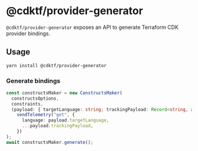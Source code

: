 # @cdktf/provider-generator

`@cdktf/provider-generator` exposes an API to generate Terraform CDK provider bindings.

## Usage

```sh
yarn install @cdktf/provider-generator
```

### Generate bindings

```ts
const constructsMaker = new ConstructsMaker(
  constructsOptions,
  constraints,
  (payload: { targetLanguage: string; trackingPayload: Record<string, any> }) =>
    sendTelemetry("get", {
      language: payload.targetLanguage,
      ...payload.trackingPayload,
    })
);
await constructsMaker.generate();
```
